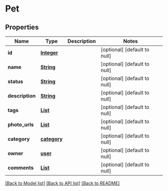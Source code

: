 # Pet
## Properties

Name | Type | Description | Notes
------------ | ------------- | ------------- | -------------
**id** | [**Integer**](integer.md) |  | [optional] [default to null]
**name** | [**String**](string.md) |  | [optional] [default to null]
**status** | [**String**](string.md) |  | [optional] [default to null]
**description** | [**String**](string.md) |  | [optional] [default to null]
**tags** | [**List**](string.md) |  | [optional] [default to null]
**photo\_urls** | [**List**](string.md) |  | [optional] [default to null]
**category** | [**category**](.md) |  | [optional] [default to null]
**owner** | [**user**](.md) |  | [optional] [default to null]
**comments** | [**List**](pet_comment.md) |  | [optional] [default to null]

[[Back to Model list]](../README.md#documentation-for-models) [[Back to API list]](../README.md#documentation-for-api-endpoints) [[Back to README]](../README.md)

